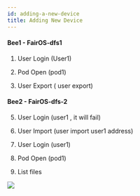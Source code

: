 ```yaml
---
id: adding-a-new-device
title: Adding New Device
---
```



#### Bee1 - FairOS-dfs1

1) User Login (User1)

2) Pod Open (pod1)

3) User Export ( user export)


#### Bee2 - FairOS-dfs-2

5) User Login (user1 , it will fail)

6) User Import (user import user1 address)

7) User Login (user1)

8) Pod Open (pod1)

9) List files 

[![](https://j.gifs.com/lxJq1l.gif)](https://gateway.ethswarm.org/access/a8d12b7e9cbbee0c974c02c8625020bc3b5651bc105f70d914c07d875f06818f)
